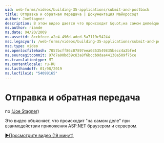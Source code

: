 ```yaml
---
uid: web-forms/videos/building-35-applications/submit-and-postback
title: Отправка и обратная передача | Документация Майкрософт
author: JoeStagner
description: В этом видео дается что происходит &quot;на самом деле&quot; при взаимодействии приложения ASP.NET браузером и сервером.
ms.author: riande
ms.date: 04/20/2009
ms.assetid: 8ccbfcee-a2e4-496d-aded-5a7119c54244
msc.legacyurl: /web-forms/videos/building-35-applications/submit-and-postback
msc.type: video
ms.openlocfilehash: 7057bcff86c07897eea0353549835becc4a2bfe4
ms.sourcegitcommit: 97d7a00bd39c83a8f6bccb9daa44130a509f75ce
ms.translationtype: MT
ms.contentlocale: ru-RU
ms.lasthandoff: 01/08/2019
ms.locfileid: "54099165"
---
```

<a name="submit-and-postback"></a>Отправка и обратная передача
====================
по [(Joe Stagner)](https://github.com/JoeStagner)

Это видео объясняет, что происходит &quot;на самом деле&quot; при взаимодействии приложения ASP.NET браузером и сервером.

[&#9654;Просмотрите видео (19 минут)](https://channel9.msdn.com/Blogs/ASP-NET-Site-Videos/submit-and-postback)
